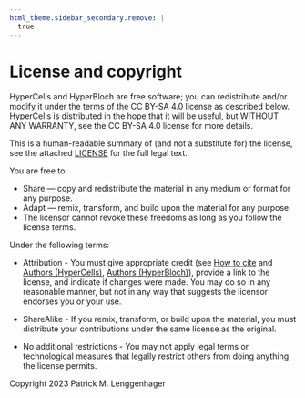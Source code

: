 ```yaml
---
html_theme.sidebar_secondary.remove: |
  true
---
```


# License and copyright

HyperCells and HyperBloch are free software; you can redistribute and/or modify it
under the terms of the CC BY-SA 4.0 license as described below. HyperCells is distributed
in the hope that it will be useful, but WITHOUT ANY WARRANTY, see the CC BY-SA
4.0 license for more details.

This is a human-readable summary of (and not a substitute for) the license, see
the attached <a target="_blank" href="../../misc/LICENSE/LICENSE.txt">LICENSE</a> for the full legal text.

You are free to:

* Share — copy and redistribute the material in any medium or format for any purpose.
* Adapt — remix, transform, and build upon the material for any purpose.
* The licensor cannot revoke these freedoms as long as you follow the license terms.

Under the following terms:

* Attribution - You must give appropriate credit (see [How to cite](../Cite/cite.md) and
[Authors (HyperCells)](https://github.com/HyperCells/HyperCells/blob/master/AUTHORS.md), 
[Authors (HyperBloch)](https://github.com/HyperCells/HyperBloch/blob/master/AUTHORS.md)), 
provide a link to the license, and indicate if changes were made. You may do so in any 
reasonable manner, but not in any way that suggests the licensor endorses you or your use.

* ShareAlike - If you remix, transform, or build upon the material, you must
distribute your contributions under the same license as the original.

* No additional restrictions - You may not apply legal terms or technological
measures that legally restrict others from doing anything the license permits.

Copyright 2023 Patrick M. Lenggenhager
